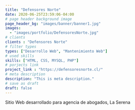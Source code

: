 ```yaml
---
title: "Defensores Norte"
date: 2020-06-25T23:59:06-04:00
# page header background image
page_header_bg: "images/banner/banner1.jpg"
images: 
  - "images/portfolio/DefensoresNorte.jpg"
# clients
clients : "Defensores Norte"
# filter types
types: ["Desarrollo Web", "Mantenimiento Web"]
# used skills
skills: ["HTML, CSS, MYSQL, PHP"]
# porjects link
project_link : "https://defensoresnorte.cl/"
# meta description
description: "This is meta description."
# save as draft
draft: false
---
```

Sitio Web desarrollado para agencia de abogados, La Serena